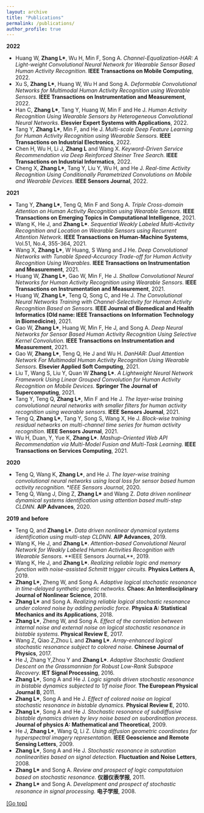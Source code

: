 ```yaml
---
layout: archive
title: "Publications"
permalink: /publications/
author_profile: true
---
```


**2022**
- Huang W, **Zhang L\***, Wu H, Min F, Song A.
*Channel-Equalization-HAR: A Light-weight Convolutional Neural Network for Wearable Sensor Based Human Activity Recognition.*
**IEEE Transactions on Mobile Computing**, 2022.
- Xu S, **Zhang L\***, Huang W, Wu H and Song A.
*Deformable Convolutional Networks for Multimodal Human Activity Recognition using Wearable Sensors.*
**IEEE Transactions on Instrumentation and Measurement**, 2022.
- Han C, **Zhang L\***, Tang Y, Huang W, Min F and He J.
*Human Activity Recognition Using Wearable Sensors by Heterogeneous Convolutional Neural Networks.*
**Elesvier Expert Systems with Applications**, 2022.
- Tang Y, **Zhang L\***, Min F, and He J.
*Multi-scale Deep Feature Learning for Human Activity Recognition using Wearable Sensors.*
**IEEE Transactions on Industrial Electronics**, 2022.
- Chen H, Wu H, Li J, **Zhang L** and Wang X.
*Keyword-Driven Service Recommendation via Deep Reinforced Steiner Tree Search.*
**IEEE Transactions on Industrial Informatics**, 2022.
- Cheng X, **Zhang L\***, Tang Y, Liu Y, Wu H, and He J.
*Real-time Activity Recognition Using Conditionally Parametrized Convolutions on Mobile and Wearable Devices.*
**IEEE Sensors Journal**, 2022.

 **2021**
- Tang Y, **Zhang L\***, Teng Q, Min F and Song A. 
*Triple Cross-domain Attention on Human Activity Recognition using Wearable Sensors.*
**IEEE Transactions on Emerging Topics in Computational Intelligence**, 2021. 
- Wang K, He J, and **Zhang L\***. 
*Sequential Weakly Labeled Multi-Activity Recognition and Location on Wearable Sensors using Recurrent Attention Network.*
**IEEE Transactions on Human-Machine Systems**, Vol.51, No.4, 355-364, 2021. 
- Wang X, **Zhang L\***, W Huang, S Wang and J He. 
*Deep Convolutional Networks with Tunable Speed-Accuracy Trade-off for Human Activity Recognition Using Wearables.*
**IEEE Transactions on Instrumentation and Measurement**, 2021.
- Huang W, **Zhang L\***, Gao W, Min F, He J. 
*Shallow Convolutional Neural Networks for Human Activity Recognition using Wearable Sensors.*
**IEEE Transactions on Instrumentation and Measurement**, 2021. 
- Huang W, **Zhang L\***, Teng Q, Song C, and He J.
*The Convolutional Neural Networks Training with Channel-Selectivity for Human Activity Recognition Based on Sensors.*
**IEEE Journal of Biomedical and Health Informatics (Old name: IEEE Transactions on Information Technology in Biomedicine)**,  2021. 
- Gao W, **Zhang L\***, Huang W, Min F, He J, and Song A.
*Deep Neural Networks for Sensor Based Human Activity Recognition Using Selective Kernel Convolution.*
**IEEE Transactions on Instrumentation and Measurement**,  2021.  
- Gao W, **Zhang L\***, Teng Q, He J and Wu H. 
*DanHAR: Dual Attention Network For Multimodal Human Activity Recognition Using Wearable Sensors.*
**Elsevier Applied Soft Computing**,  2021. 
- Liu T, Wang S, Liu Y, Quan W **Zhang L\***. 
*A Lightweight Neural Network Framework Using Linear Grouped Convolution for Human Activity Recognition on Mobile Devices.*
**Springer The Journal of Supercomputing**, 2021.  
- Tang Y, Teng Q, **Zhang L\***, Min F and He J. 
*The layer-wise training convolutional neural networks with smaller filters for human activity recognition using wearable sensors.*
**IEEE Sensors Journal**, 2021. 
- Teng Q, **Zhang L\***, Tang Y, Song S, Wang X, He J. 
*Block-wise training residual networks on multi-channel time series for human activity recognition.*
**IEEE Sensors Journal**,  2021. 
- Wu H, Duan, Y, Yue K, **Zhang L\***. 
*Mashup-Oriented Web API Recommendation via Multi-Model Fusion and Multi-Task Learning.*
**IEEE Transactions on Services Computing**, 2021.

**2020**
- Teng Q, Wang K, **Zhang L\***, and He J. 
*The layer-wise training convolutional neural networks using local loss for sensor based human activity recognition.*
**IEEE Sensors Journal*, 2020. 
- Teng Q, Wang J, Ding Z, **Zhang L\*** and Wang Z. 
*Data driven nonlinear dynamical systems identification using attention based multi-step CLDNN.*
**AIP Advances**, 2020.

**2019 and before**
- Teng Q, and **Zhang L\***. 
*Data driven nonlinear dynamical systems identification using multi-step CLDNN.*
**AIP Advances**, 2019. 
- Wang K, He J, and **Zhang L\***. 
*Attention-based Convolutional Neural Network for Weakly Labeled Human Activities Recognition with Wearable Sensors.*
**IEEE Sensors JournaL\**, 2019. 
- Wang K, He J, and **Zhang L\***. 
*Realizing reliable logic and memory function with noise-assisted Schmitt trigger circuits.*
**Physics Letters A**, 2019.
- **Zhang L\***, Zheng W, and Song A. 
*Adaptive logical stochastic resonance in time-delayed synthetic genetic networks.*
**Chaos: An Interdisciplinary Journal of Nonlinear Science**, 2018.
- **Zhang L\*** and Song A. 
*Realizing reliable logical stochastic resonance under colored noise by adding periodic force.*
**Physica A: Statistical Mechanics and its Applications**, 2018. 
- **Zhang L\***, Zheng W, and Song A. 
*Effect of the correlation between internal noise and external noise on logical stochastic resonance in bistable systems.*
**Physical Review E**, 2017.
- Wang Z, Qiao Z,Zhou L and **Zhang L\***. *Array-enhanced logical stochastic resonance subject to colored noise.*
**Chinese Journal of Physics**, 2017.
- He J, Zhang Y,Zhou Y and **Zhang L\***. 
*Adaptive Stochastic Gradient Descent on the Grassmannian for Robust Low-Rank Subspace Recovery.*
**IET Signal Processing**, 2016.
- **Zhang L\***, Song A and He J. 
*Logic signals driven stochastic resonance in bistable dynamics subjected to 1/f noise floor.*
**The European Physical Journal B**, 2011.
- **Zhang L\***, Song A and He J. 
*Effect of colored noise on logical stochastic resonance in bistable dynamics.*
**Physical Review E**, 2010. 
- **Zhang L\***, Song A and He J.
*Stochastic resonance of subdiffusive bistable dynamics driven by levy noise based on subordination process.*
**Journal of physics A: Mathematical and Theoretical**, 2009. 
- He J, **Zhang L\***, Wang Q, Li Z. 
*Using diffusion geometric coordinates for hyperspectral imagery representation.*
**IEEE Geoscience and Remote Sensing Letters**, 2009. 
- **Zhang L\***, Song A and He J. 
*Stochastic resonance in saturation nonlinearities based on signal detection.*
**Fluctuation and Noise Letters**, 2008. 
- **Zhang L\*** and Song A. 
*Review and prospect of logic computatuion  based on stochastic resonance.*
**仪器仪表学报**, 2011. 
- **Zhang L\*** and Song A.
*Development and prospect of stochastic resonance in signal processing.*
**电子学报**, 2008. 

<a href="#top">[Go top]</a>
